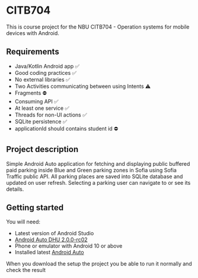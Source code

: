 # CITB704

This is course project for the NBU CITB704 - Operation systems for mobile devices with Android.

## Requirements

- Java/Kotlin Android app ✅
- Good coding practices ✅
- No external libraries ✅
- Two Activities communicating between using Intents ⚠️
- Fragments ⛔️
- Consuming API ✅
- At least one service ✅
- Threads for non-UI actions ✅
- SQLite persistence ✅
- applicationId should contains student id ⛔️

## Project description

Simple Android Auto application for fetching and displaying public buffered paid parking inside 
Blue and Green parking zones in Sofia using Sofia Traffic public API. All parking places are saved
into SQLite database and updated on user refresh. Selecting a parking user can navigate to or see
its details.

## Getting started

You will need:

- Latest version of Android Studio
- [Android Auto DHU 2.0.0-rc02](https://developer.android.com/training/cars/testing#test-auto)
- Phone or emulator with Android 10 or above
- Installed latest [Android Auto](https://www.apkmirror.com/apk/google-inc/android-auto/)

When you download the setup the project you be able to run it normally and check the result

